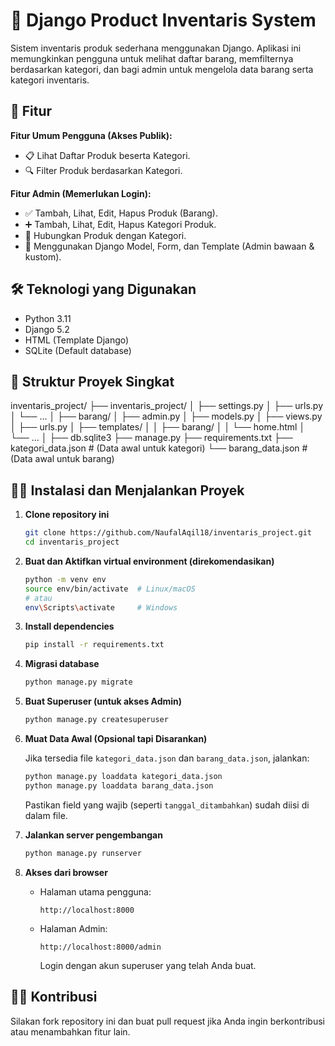 # 🛒 Django Product Inventaris System

Sistem inventaris produk sederhana menggunakan Django. Aplikasi ini memungkinkan pengguna untuk melihat daftar barang, memfilternya berdasarkan kategori, dan bagi admin untuk mengelola data barang serta kategori inventaris.

## 🚀 Fitur

**Fitur Umum Pengguna (Akses Publik):**

- 📋 Lihat Daftar Produk beserta Kategori.
- 🔍 Filter Produk berdasarkan Kategori.

**Fitur Admin (Memerlukan Login):**

- ✅ Tambah, Lihat, Edit, Hapus Produk (Barang).
- ➕ Tambah, Lihat, Edit, Hapus Kategori Produk.
- 🔗 Hubungkan Produk dengan Kategori.
- 📄 Menggunakan Django Model, Form, dan Template (Admin bawaan & kustom).

## 🛠️ Teknologi yang Digunakan

- Python 3.11
- Django 5.2
- HTML (Template Django)
- SQLite (Default database)

## 📁 Struktur Proyek Singkat

inventaris_project/
├── inventaris_project/
│ 	├── settings.py
│ 	├── urls.py
│ 	└── ...
│
├── barang/
│ 	├── admin.py
│ 	├── models.py
│ 	├── views.py
│ 	├── urls.py
│ 	├── templates/
│ 	│ 	├── barang/
│ 	│ 	└── home.html
│ 	└── ...
│
├── db.sqlite3
├── manage.py
├── requirements.txt
├── kategori_data.json # (Data awal untuk kategori)
└── barang_data.json # (Data awal untuk barang)

## 🧑‍💻 Instalasi dan Menjalankan Proyek

1. **Clone repository ini**

   ```bash
   git clone https://github.com/NaufalAqil18/inventaris_project.git
   cd inventaris_project
   ```

2. **Buat dan Aktifkan virtual environment (direkomendasikan)**

   ```bash
   python -m venv env
   source env/bin/activate  # Linux/macOS
   # atau
   env\Scripts\activate     # Windows
   ```

3. **Install dependencies**

   ```bash
   pip install -r requirements.txt
   ```

4. **Migrasi database**

   ```bash
   python manage.py migrate
   ```

5. **Buat Superuser (untuk akses Admin)**

   ```bash
   python manage.py createsuperuser
   ```

6. **Muat Data Awal (Opsional tapi Disarankan)**

   Jika tersedia file `kategori_data.json` dan `barang_data.json`, jalankan:

   ```bash
   python manage.py loaddata kategori_data.json
   python manage.py loaddata barang_data.json
   ```

   Pastikan field yang wajib (seperti `tanggal_ditambahkan`) sudah diisi di dalam file.

7. **Jalankan server pengembangan**

   ```bash
   python manage.py runserver
   ```

8. **Akses dari browser**

   - Halaman utama pengguna:
     ```
     http://localhost:8000
     ```
   - Halaman Admin:

     ```
     http://localhost:8000/admin
     ```

     Login dengan akun superuser yang telah Anda buat.

## 🙋‍♂️ Kontribusi

Silakan fork repository ini dan buat pull request jika Anda ingin berkontribusi atau menambahkan fitur lain.
